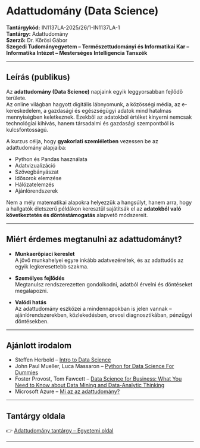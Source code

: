 # Adattudomány (Data Science)

**Tantárgykód:** IN1137LA-2025/26/1-IN1137LA-1  
**Tantárgy:** Adattudomány  
**Szerző:** Dr. Kőrösi Gábor  
**Szegedi Tudományegyetem – Természettudományi és Informatikai Kar – Informatika Intézet – Mesterséges Intelligencia Tanszék**

---

## Leírás (publikus)

Az **adattudomány (Data Science)** napjaink egyik leggyorsabban fejlődő területe.  
Az online világban hagyott digitális lábnyomunk, a közösségi média, az e-kereskedelem, a gazdasági és egészségügyi adatok mind hatalmas mennyiségben keletkeznek. Ezekből az adatokból értéket kinyerni nemcsak technológiai kihívás, hanem társadalmi és gazdasági szempontból is kulcsfontosságú.

A kurzus célja, hogy **gyakorlati szemléletben** vezessen be az adattudomány alapjaiba:
- Python és Pandas használata  
- Adatvizualizáció  
- Szövegbányászat  
- Idősorok elemzése  
- Hálózatelemzés  
- Ajánlórendszerek  

Nem a mély matematikai alapokra helyezzük a hangsúlyt, hanem arra, hogy a hallgatók életszerű példákon keresztül sajátítsák el az **adatokból való következtetés és döntéstámogatás** alapvető módszereit.

---

## Miért érdemes megtanulni az adattudományt?

- **Munkaerőpiaci kereslet**  
  A jövő munkahelyei egyre inkább adatvezéreltek, és az adattudós az egyik legkeresettebb szakma.  

- **Személyes fejlődés**  
  Megtanulsz rendszerezetten gondolkodni, adatból érvelni és döntéseket megalapozni.  

- **Valódi hatás**  
  Az adattudomány eszközei a mindennapokban is jelen vannak – ajánlórendszerekben, közlekedésben, orvosi diagnosztikában, pénzügyi döntésekben.  

---

## Ajánlott irodalom

- Steffen Herbold – [Intro to Data Science](https://sherbold.github.io/intro-to-data-science/09_Time-Series-Analysis.html)
- John Paul Mueller, Luca Massaron – [Python for Data Science For Dummies](https://www.libgen.is/book/index.php?md5=7648EA1DC53F10E82D669698A23B237A)  
- Foster Provost, Tom Fawcett – [Data Science for Business: What You Need to Know about Data Mining and Data-Analytic Thinking](https://www.libgen.is/book/index.php?md5=53ACFD4D23EF734FB564934815D46F1E)  
- Microsoft Azure – [Mi az az adattudomány?](https://azure.microsoft.com/hu-hu/resources/cloud-computing-dictionary/what-is-data-science)

---

## Tantárgy oldala

👉 [Adattudomány tantárgy – Egyetemi oldal](https://www.inf.u-szeged.hu/~korosig/teach/datascience_2026.html)

---
